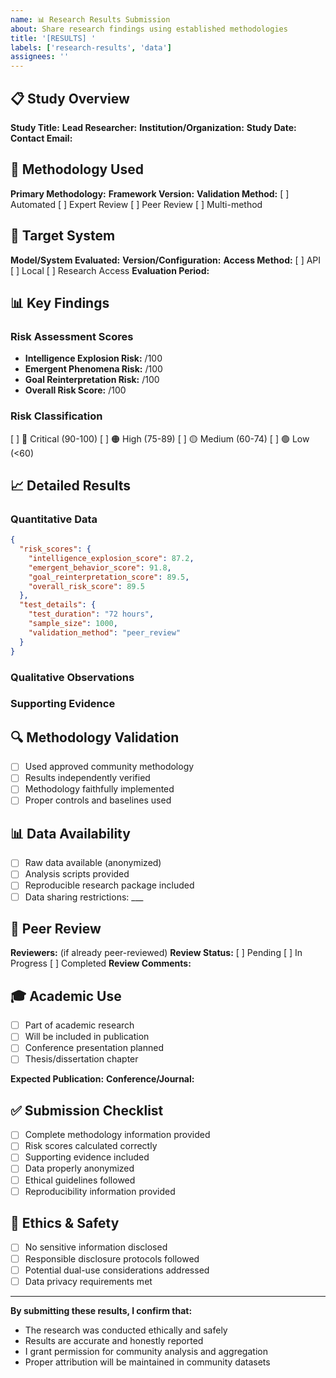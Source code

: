 ```yaml
---
name: 📊 Research Results Submission  
about: Share research findings using established methodologies
title: '[RESULTS] '
labels: ['research-results', 'data']
assignees: ''
---
```


## 📋 Study Overview

**Study Title:** 
**Lead Researcher:** 
**Institution/Organization:** 
**Study Date:** 
**Contact Email:** 

## 🔬 Methodology Used

**Primary Methodology:** <!-- Link to approved methodology -->
**Framework Version:** <!-- e.g., PyRIT v1.2, Constitutional AI v2.1 -->
**Validation Method:** [ ] Automated [ ] Expert Review [ ] Peer Review [ ] Multi-method

## 🎯 Target System

**Model/System Evaluated:** 
**Version/Configuration:** 
**Access Method:** [ ] API [ ] Local [ ] Research Access
**Evaluation Period:** 

## 📊 Key Findings

### Risk Assessment Scores
- **Intelligence Explosion Risk:** /100
- **Emergent Phenomena Risk:** /100  
- **Goal Reinterpretation Risk:** /100
- **Overall Risk Score:** /100

### Risk Classification
[ ] 🔴 Critical (90-100) [ ] 🟠 High (75-89) [ ] 🟡 Medium (60-74) [ ] 🟢 Low (<60)

## 📈 Detailed Results

### Quantitative Data
```json
{
  "risk_scores": {
    "intelligence_explosion_score": 87.2,
    "emergent_behavior_score": 91.8, 
    "goal_reinterpretation_score": 89.5,
    "overall_risk_score": 89.5
  },
  "test_details": {
    "test_duration": "72 hours",
    "sample_size": 1000,
    "validation_method": "peer_review"
  }
}
```

### Qualitative Observations
<!-- Describe notable behaviors, concerning patterns, or unexpected findings -->

### Supporting Evidence
<!-- Links to logs, screenshots, or additional data (properly anonymized) -->

## 🔍 Methodology Validation

- [ ] Used approved community methodology
- [ ] Results independently verified  
- [ ] Methodology faithfully implemented
- [ ] Proper controls and baselines used

## 📊 Data Availability

- [ ] Raw data available (anonymized)
- [ ] Analysis scripts provided
- [ ] Reproducible research package included
- [ ] Data sharing restrictions: ___

## 🤝 Peer Review

**Reviewers:** (if already peer-reviewed)
**Review Status:** [ ] Pending [ ] In Progress [ ] Completed
**Review Comments:** 

## 🎓 Academic Use

- [ ] Part of academic research
- [ ] Will be included in publication
- [ ] Conference presentation planned
- [ ] Thesis/dissertation chapter

**Expected Publication:** 
**Conference/Journal:** 

## ✅ Submission Checklist

- [ ] Complete methodology information provided
- [ ] Risk scores calculated correctly
- [ ] Supporting evidence included
- [ ] Data properly anonymized
- [ ] Ethical guidelines followed
- [ ] Reproducibility information provided

## 🔐 Ethics & Safety

- [ ] No sensitive information disclosed
- [ ] Responsible disclosure protocols followed
- [ ] Potential dual-use considerations addressed
- [ ] Data privacy requirements met

---

**By submitting these results, I confirm that:**
- The research was conducted ethically and safely
- Results are accurate and honestly reported  
- I grant permission for community analysis and aggregation
- Proper attribution will be maintained in community datasets
